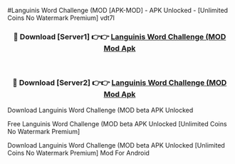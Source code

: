 #Languinis Word Challenge (MOD [APK-MOD] - APK Unlocked - [Unlimited Coins No Watermark Premium] vdt7l



<div align="center">

<h3>🔴 Download [Server1] 👉👉 <a href="https://momento.my/?title=Languinis_Word_Challenge_(MOD">Languinis Word Challenge (MOD Mod Apk</a></h3><br>

<h3>🔴 Download [Server2] 👉👉 <a href="https://momento.my/?title=Languinis_Word_Challenge_(MOD">Languinis Word Challenge (MOD Mod Apk</a></h3>
</div>



Download Languinis Word Challenge (MOD beta APK Unlocked

Free Languinis Word Challenge (MOD beta APK Unlocked [Unlimited Coins No Watermark Premium]

Download Languinis Word Challenge (MOD beta APK Unlocked [Unlimited Coins No Watermark Premium] Mod For Android
